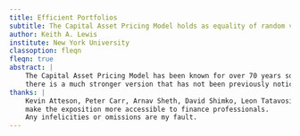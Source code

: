 ```yaml
---
title: Efficient Portfolios
subtitle: The Capital Asset Pricing Model holds as equality of random variables, not just their expected values.
author: Keith A. Lewis
institute: New York University
classoption: fleqn
fleqn: true
abstract: |
	The Capital Asset Pricing Model has been known for over 70 years so it may come as a surprise
	there is a much stronger version that has not been previously noticed. 
thanks: |
	Kevin Atteson, Peter Carr, Arnav Sheth, David Shimko, Leon Tatavosian, and Ed Weinberger gave insightful feedback to
	make the exposition more accessible to finance professionals.
	Any infelicities or omissions are my fault.
---
```

